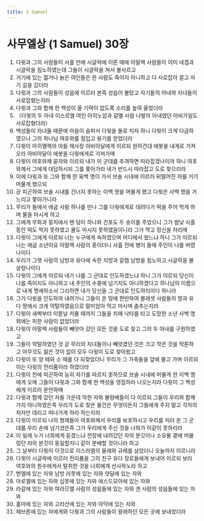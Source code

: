 ```yaml
---
title: 1 Samuel
---
```


# 사무엘상 (1 Samuel) 30장
1. 다윗과 그의 사람들이 사흘 만에 시글락에 이른 때에 아말렉 사람들이 이미 네겝과 시글락을 침노하였는데 그들이 시글락을 쳐서 불사르고
1. 거기에 있는 젊거나 늙은 여인들은 한 사람도 죽이지 아니하고 다 사로잡아 끌고 자기 길을 갔더라
1. 다윗과 그의 사람들이 성읍에 이르러 본즉 성읍이 불탔고 자기들의 아내와 자녀들이 사로잡혔는지라
1. 다윗과 그와 함께 한 백성이 울 기력이 없도록 소리를 높여 울었더라
1. （다윗의 두 아내 이스르엘 여인 아히노암과 갈멜 사람 나발의 아내였던 아비가일도 사로잡혔더라）
1. 백성들이 자녀들 때문에 마음이 슬퍼서 다윗을 돌로 치자 하니 다윗이 크게 다급하였으나 그의 하나님 여호와를 힘입고 용기를 얻었더라
1. 다윗이 아히멜렉의 아들 제사장 아비아달에게 이르되 원하건대 에봇을 내게로 가져오라 아비아달이 에봇을 다윗에게로 가져가매
1. 다윗이 여호와께 묻자와 이르되 내가 이 군대를 추격하면 따라잡겠나이까 하니 여호와께서 그에게 대답하시되 그를 쫓아가라 네가 반드시 따라잡고 도로 찾으리라
1. 이에 다윗과 또 그와 함께 한 육백 명이 가서 브솔 시내에 이르러 뒤떨어진 자를 거기 머물게 했으되
1. 곧 피곤하여 브솔 시내를 건너지 못하는 이백 명을 머물게 했고 다윗은 사백 명을 거느리고 쫓아가니라
1. 무리가 들에서 애굽 사람 하나를 만나 그를 다윗에게로 데려다가 떡을 주어 먹게 하며 물을 마시게 하고
1. 그에게 무화과 뭉치에서 뗀 덩이 하나와 건포도 두 송이를 주었으니 그가 밤낮 사흘 동안 떡도 먹지 못하였고 물도 마시지 못하였음이니라 그가 먹고 정신을 차리매
1. 다윗이 그에게 이르되 너는 누구에게 속하였으며 어디에서 왔느냐 하니 그가 이르되 나는 애굽 소년이요 아말렉 사람의 종이더니 사흘 전에 병이 들매 주인이 나를 버렸나이다
1. 우리가 그렛 사람의 남방과 유다에 속한 지방과 갈렙 남방을 침노하고 시글락을 불살랐나이다
1. 다윗이 그에게 이르되 네가 나를 그 군대로 인도하겠느냐 하니 그가 이르되 당신이 나를 죽이지도 아니하고 내 주인의 수중에 넘기지도 아니하겠다고 하나님의 이름으로 내게 맹세하소서 그리하면 내가 당신을 그 군대로 인도하리이다 하니라
1. 그가 다윗을 인도하여 내려가니 그들이 온 땅에 편만하여 블레셋 사람들의 땅과 유다 땅에서 크게 약탈하였음으로 말미암아 먹고 마시며 춤추는지라
1. 다윗이 새벽부터 이튿날 저물 때까지 그들을 치매 낙타를 타고 도망한 소년 사백 명 외에는 피한 사람이 없었더라
1. 다윗이 아말렉 사람들이 빼앗아 갔던 모든 것을 도로 찾고 그의 두 아내를 구원하였고
1. 그들이 약탈하였던 것 곧 무리의 자녀들이나 빼앗겼던 것은 크고 작은 것을 막론하고 아무것도 잃은 것이 없이 모두 다윗이 도로 찾아왔고
1. 다윗이 또 양 떼와 소 떼를 다 되찾았더니 무리가 그 가축들을 앞에 몰고 가며 이르되 이는 다윗의 전리품이라 하였더라
1. 다윗이 전에 피곤하여 능히 자기를 따르지 못하므로 브솔 시내에 머물게 한 이백 명에게 오매 그들이 다윗과 그와 함께 한 백성을 영접하러 나오는지라 다윗이 그 백성에게 이르러 문안하매
1. 다윗과 함께 갔던 자들 가운데 악한 자와 불량배들이 다 이르되 그들이 우리와 함께 가지 아니하였은즉 우리가 도로 찾은 물건은 무엇이든지 그들에게 주지 말고 각자의 처자만 데리고 떠나가게 하라 하는지라
1. 다윗이 이르되 나의 형제들아 여호와께서 우리를 보호하시고 우리를 치러 온 그 군대를 우리 손에 넘기셨은즉 그가 우리에게 주신 것을 너희가 이같이 못하리라
1. 이 일에 누가 너희에게 듣겠느냐 전장에 내려갔던 자의 분깃이나 소유물 곁에 머물렀던 자의 분깃이 동일할지니 같이 분배할 것이니라 하고
1. 그 날부터 다윗이 이것으로 이스라엘의 율례와 규례를 삼았더니 오늘까지 이르니라
1. 다윗이 시글락에 이르러 전리품을 그의 친구 유다 장로들에게 보내어 이르되 보라 여호와의 원수에게서 탈취한 것을 너희에게 선사하노라 하고
1. 벧엘에 있는 자와 남방 라못에 있는 자와 얏딜에 있는 자와
1. 아로엘에 있는 자와 십못에 있는 자와 에스드모아에 있는 자와
1. 라갈에 있는 자와 여라므엘 사람의 성읍들에 있는 자와 겐 사람의 성읍들에 있는 자와
1. 홀마에 있는 자와 고라산에 있는 자와 아닥에 있는 자와
1. 헤브론에 있는 자에게와 다윗과 그의 사람들이 왕래하던 모든 곳에 보내었더라